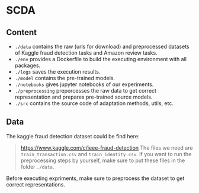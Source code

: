 # SCDA

## Content
* ``./data`` contains the raw (urls for download) and preprocessed datasets of Kaggle fraud detection tasks and Amazon review tasks.
* ``./env`` provides a Dockerfile to build the executing environment with all packages.
* ``./logs`` saves the execution results.
* ``./model`` contains the pre-trained models.
* ``./notebooks`` gives jupyter notebooks of our experiments.
* ``./preprocessing`` preporcesses the raw data to get correct representation and prepares pre-trained source models.
* ``./src`` contains the source code of adaptation methods, utils, etc.

## Data

The kaggle fraud detection dataset could be find here:
> https://www.kaggle.com/c/ieee-fraud-detection
The files we need are ``train_transaction.csv`` and ``train_identity.csv``. 
If you want to run the preprocessing steps by yourself, make sure to put these files in the folder ``./data``.

Before executing expriments, make sure to preprocess the dataset to get correct representations.
